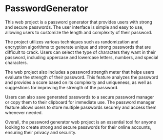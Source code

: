 # PasswordGenerator

This web project is a password generator that provides users with strong and secure passwords. The user interface is simple and easy to use, allowing users to customize the length and complexity of their password.

The project utilizes various techniques such as randomization and encryption algorithms to generate unique and strong passwords that are difficult to crack. Users can select the type of characters they want in their password, including uppercase and lowercase letters, numbers, and special characters.

The web project also includes a password strength meter that helps users evaluate the strength of their password. This feature analyzes the password and provides a score based on its complexity and uniqueness, as well as suggestions for improving the strength of the password.

Users can also save generated passwords to a secure password manager or copy them to their clipboard for immediate use. The password manager feature allows users to store multiple passwords securely and access them whenever needed.

Overall, the password generator web project is an essential tool for anyone looking to create strong and secure passwords for their online accounts, ensuring their privacy and security.
